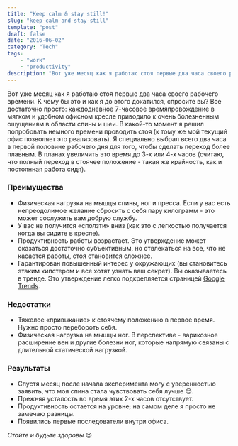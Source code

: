 ```yaml
---
title: "Keep calm & stay still!"
slug: "keep-calm-and-stay-still"
template: "post"
draft: false
date: "2016-06-02"
category: "Tech"
tags:
    - "work"
    - "productivity"
description: "Вот уже месяц как я работаю стоя первые два часа своего рабочего времени. К чему бы это и как я до этого докатился, спросите вы? Все достаточно просто: каждодневное 7-часовое времяпровождение в мягком и удобном офисном кресле приводило к очень болезненным ощущениям в области спины и шеи. В какой-то момент я решил попробовать немного времени проводить стоя (к тому же мой текущий офис позволяет это реализовать)."
---
```


Вот уже месяц как я работаю стоя первые два часа своего рабочего времени. К чему бы это и как я до этого докатился, спросите вы? Все достаточно просто: каждодневное 7-часовое времяпровождение в мягком и удобном офисном кресле приводило к очень болезненным ощущениям в области спины и шеи. В какой-то момент я решил попробовать немного времени проводить стоя (к тому же мой текущий офис позволяет это реализовать). Я специально выбрал всего два часа в первой половине рабочего дня для того, чтобы сделать переход более плавным. В планах увеличить это время до 3-х или 4-х часов (считаю, что полный переход в стоячее положение - такая же крайность, как и постоянная работа сидя).

### Преимущества

- Физическая нагрузка на мышцы спины, ног и пресса. Если у вас есть непреодолимое желание сбросить с себя пару килограмм - это может сослужить вам добрую службу.
- У вас не получится «сползти» вниз (как это с легкостью получается когда вы сидите в кресле).
- Продуктивность работы возрастает. Это утверждение может оказаться достаточно субъективным, но отвлекаться на все, что не касается работы, стоя становится сложнее.
- Гарантирован повышенный интерес у окружающих (вы становитесь этаким хипстером и все хотят узнать ваш секрет). Вы оказываетесь в тренде. Это утверждение легко подкрепляется страницей [Google Trends](https://www.google.com/trends/explore#q=standing%20desk).

### Недостатки

- Тяжелое «привыкание» к стоячему положению в первое время. Нужно просто перебороть себя.
- Физическая нагрузка на мышцы ног. В перспективе - варикозное расширение вен и другие болезни ног, которые напрямую связаны с длительной статической нагрузкой.

### Результаты

- Спустя месяц после начала эксперимента могу с уверенностью заявить, что моя спина стала чувствовать себя лучше 😌.
- Прежняя усталость во время этих 2-х часов отсутствует.
- Продуктивность остается на уровне; на самом деле я просто не замечаю разницы.
- Появились первые последователи внутри офиса.

*Стойте и будьте здоровы* 😉
